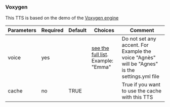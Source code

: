 ### Voxygen

This TTS is based on the demo of the [Voxygen engine](https://www.voxygen-group.com/)

| Parameters | Required | Default | Choices                                                              | Comment                                                                                       |
|------------|----------|---------|----------------------------------------------------------------------|-----------------------------------------------------------------------------------------------|
| voice      | yes      |         | [see the full list](https://www.voxygen-group.com/). Example: "Emma" | Do not set any accent. For Example the voice "Agnès" will be "Agnes" is the settings.yml file |
| cache      | no       | TRUE    |                                                                      | True if you want to use the cache with this TTS                                               |



